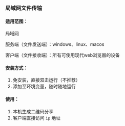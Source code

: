 ### 局域网文件传输

#### 适用范围：

局域网

服务端（文件发送端）：windows、linux、macos

客户端（文件接收端）：所有可使用现代web浏览器的设备

#### 安装方式：

1. 免安装，直接双击运行（不推荐）
2. 添加至环境变量，随时随地运行

#### 使用：

1. 本机生成二维码分享
2. 客户端直接访问 `ip` 地址

